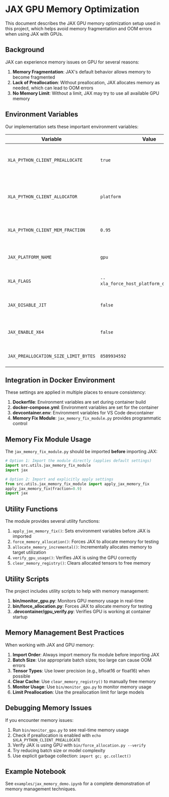 # JAX GPU Memory Optimization

This document describes the JAX GPU memory optimization setup used in this project, which helps avoid memory fragmentation and OOM errors when using JAX with GPUs.

## Background

JAX can experience memory issues on GPU for several reasons:

1. **Memory Fragmentation**: JAX's default behavior allows memory to become fragmented
2. **Lack of Preallocation**: Without preallocation, JAX allocates memory as needed, which can lead to OOM errors
3. **No Memory Limit**: Without a limit, JAX may try to use all available GPU memory

## Environment Variables

Our implementation sets these important environment variables:

| Variable | Value | Purpose |
|----------|-------|---------|
| `XLA_PYTHON_CLIENT_PREALLOCATE` | `true` | Pre-allocates a memory pool on startup |
| `XLA_PYTHON_CLIENT_ALLOCATOR` | `platform` | Uses the platform allocator (usually more efficient) |
| `XLA_PYTHON_CLIENT_MEM_FRACTION` | `0.95` | Limits JAX to use 95% of total GPU memory |
| `JAX_PLATFORM_NAME` | `gpu` | Forces JAX to use GPU instead of CPU |
| `XLA_FLAGS` | `--xla_force_host_platform_device_count=1` | Controls device visibility |
| `JAX_DISABLE_JIT` | `false` | Enables JIT compilation for better performance |
| `JAX_ENABLE_X64` | `false` | Disables 64-bit mode to save memory |
| `JAX_PREALLOCATION_SIZE_LIMIT_BYTES` | `8589934592` | Limits preallocation to 8GB |

## Integration in Docker Environment

These settings are applied in multiple places to ensure consistency:

1. **Dockerfile**: Environment variables are set during container build
2. **docker-compose.yml**: Environment variables are set for the container
3. **devcontainer.env**: Environment variables for VS Code devcontainer
4. **Memory Fix Module**: `jax_memory_fix_module.py` provides programmatic control

## Memory Fix Module Usage

The `jax_memory_fix_module.py` should be imported **before** importing JAX:

```python
# Option 1: Import the module directly (applies default settings)
import src.utils.jax_memory_fix_module
import jax

# Option 2: Import and explicitly apply settings
from src.utils.jax_memory_fix_module import apply_jax_memory_fix
apply_jax_memory_fix(fraction=0.9)
import jax
```

## Utility Functions

The module provides several utility functions:

1. `apply_jax_memory_fix()`: Sets environment variables before JAX is imported
2. `force_memory_allocation()`: Forces JAX to allocate memory for testing
3. `allocate_memory_incremental()`: Incrementally allocates memory to target utilization
4. `verify_gpu_usage()`: Verifies JAX is using the GPU correctly
5. `clear_memory_registry()`: Clears allocated tensors to free memory

## Utility Scripts

The project includes utility scripts to help with memory management:

1. **bin/monitor_gpu.py**: Monitors GPU memory usage in real-time
2. **bin/force_allocation.py**: Forces JAX to allocate memory for testing
3. **.devcontainer/gpu_verify.py**: Verifies GPU is working at container startup

## Memory Management Best Practices

When working with JAX and GPU memory:

1. **Import Order**: Always import memory fix module before importing JAX
2. **Batch Size**: Use appropriate batch sizes; too large can cause OOM errors
3. **Tensor Types**: Use lower precision (e.g., bfloat16 or float16) when possible
4. **Clear Cache**: Use `clear_memory_registry()` to manually free memory
5. **Monitor Usage**: Use `bin/monitor_gpu.py` to monitor memory usage
6. **Limit Preallocation**: Use the preallocation limit for large models

## Debugging Memory Issues

If you encounter memory issues:

1. Run `bin/monitor_gpu.py` to see real-time memory usage
2. Check if preallocation is enabled with `echo $XLA_PYTHON_CLIENT_PREALLOCATE`
3. Verify JAX is using GPU with `bin/force_allocation.py --verify`
4. Try reducing batch size or model complexity
5. Use explicit garbage collection: `import gc; gc.collect()`

## Example Notebook

See `examples/jax_memory_demo.ipynb` for a complete demonstration of memory management techniques. 